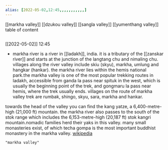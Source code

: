 ```yaml
---
alias: [2022-05-02,12:45,,,,,,,,,,,]
---
```

[[markha valley]] [[dzukou valley]] [[sangla valley]] [[yumenthang valley]]
table of content
```toc
```

[[2022-05-02]] 12:45
- markha river is a river in [[ladakh]], india. it is a tributary of the [[zanskar river]] and starts at the junction of the langtang chu and nimaling chu. villages along the river valley include skiu (skyu), markha, umlung and hangkar (hankar). the markha river lies within the hemis national park.the markha valley is one of the most popular trekking routes in ladakh, accessible from ganda la pass near spituk in the west, which is usually the beginning point of the trek, and gongmaru la pass near hemis, where the trek usually ends. villages on the route of markha valley trek are rumbak, shingo, skyu, sara, markha and hankar.

towards the head of the valley you can find the kang yatze, a 6,400-metre-high (21,000 ft) mountain.  the markha river also passes to the south of the stok range which includes the 6,153-metre-high (20,187 ft) stok kangri mountain.nomadic families herd their yaks in this valley. many small monasteries exist, of which techa gompa is the most important buddhist monastery in the markha valley.
[wikipedia](https://en.wikipedia.org/wiki/markha%20river%20(india))
```query
"markha valley"
```